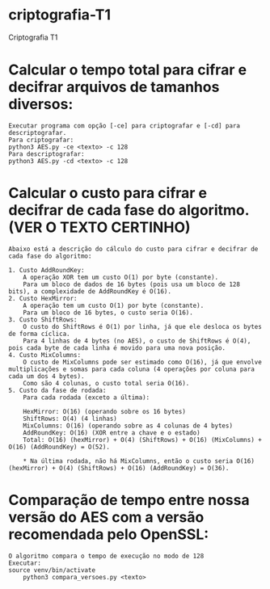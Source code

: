 # criptografia-T1
Criptografia T1

# Calcular o tempo total para cifrar e decifrar arquivos de tamanhos diversos:
    Executar programa com opção [-ce] para criptografar e [-cd] para descriptografar.
    Para criptografar:
    python3 AES.py -ce <texto> -c 128
    Para descriptografar:
    python3 AES.py -cd <texto> -c 128


# Calcular o custo para cifrar e decifrar de cada fase do algoritmo. (VER O TEXTO CERTINHO)
    Abaixo está a descrição do cálculo do custo para cifrar e decifrar de cada fase do algoritmo:

    1. Custo AddRoundKey:
        A operação XOR tem um custo O(1) por byte (constante).
        Para um bloco de dados de 16 bytes (pois usa um bloco de 128 bits), a complexidade de AddRoundKey é O(16).
    2. Custo HexMirror:
        A operação tem um custo O(1) por byte (constante).
        Para um bloco de 16 bytes, o custo seria O(16).
    3. Custo ShiftRows:
        O custo do ShiftRows é O(1) por linha, já que ele desloca os bytes de forma cíclica.
        Para 4 linhas de 4 bytes (no AES), o custo de ShiftRows é O(4), pois cada byte de cada linha é movido para uma nova posição.
    4. Custo MixColumns:
        O custo de MixColumns pode ser estimado como O(16), já que envolve multiplicações e somas para cada coluna (4 operações por coluna para cada um dos 4 bytes).
        Como são 4 colunas, o custo total seria O(16).
    5. Custo da fase de rodada:
        Para cada rodada (exceto a última):

        HexMirror: O(16) (operando sobre os 16 bytes)
        ShiftRows: O(4) (4 linhas)
        MixColumns: O(16) (operando sobre as 4 colunas de 4 bytes)
        AddRoundKey: O(16) (XOR entre a chave e o estado)
        Total: O(16) (hexMirror) + O(4) (ShiftRows) + O(16) (MixColumns) + O(16) (AddRoundKey) = O(52).

        * Na última rodada, não há MixColumns, então o custo seria O(16) (hexMirror) + O(4) (ShiftRows) + O(16) (AddRoundKey) = O(36).

# Comparação de tempo entre nossa versão do AES com a versão recomendada pelo OpenSSL:
    O algoritmo compara o tempo de execução no modo de 128
    Executar:
	source venv/bin/activate
        python3 compara_versoes.py <texto>

